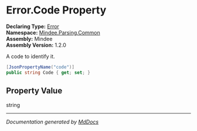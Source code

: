 ﻿<!--  
  <auto-generated>   
    The contents of this file were generated by a tool.  
    Changes to this file may be list if the file is regenerated  
  </auto-generated>   
-->

# Error.Code Property

**Declaring Type:** [Error](../index.md)  
**Namespace:** [Mindee.Parsing.Common](../../index.md)  
**Assembly:** Mindee  
**Assembly Version:** 1.2.0

A code to identify it.

```csharp
[JsonPropertyName("code")]
public string Code { get; set; }
```

## Property Value

string

___

*Documentation generated by [MdDocs](https://github.com/ap0llo/mddocs)*

